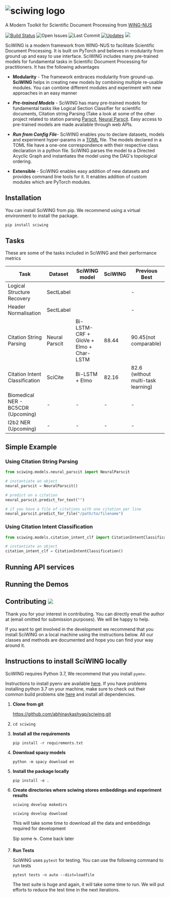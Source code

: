 # ![sciwing logo]( https://sciwing.s3.amazonaws.com/sciwing.png)
A Modern Toolkit for Scientific Document Processing from [WING-NUS](https://wing.comp.nus.edu.sg/)

[![Build Status](https://travis-ci.com/abhinavkashyap/sciwing.svg?token=AShdNBksk5K9Pxg45w3H&branch=master)](https://travis-ci.com/abhinavkashyap/sciwing) ![Open Issues](https://img.shields.io/github/issues/abhinavkashyap/sciwing) ![Last Commit](https://img.shields.io/github/last-commit/abhinavkashyap/sciwing) [![Updates](https://pyup.io/repos/github/abhinavkashyap/sciwing/shield.svg)](https://pyup.io/repos/github/abhinavkashyap/sciwing/) ![](https://img.shields.io/badge/contributions-welcome-success)



SciWING is a modern framework from WING-NUS to facilitate Scientific Document Processing.  It is built on PyTorch and believes in modularity from ground up and easy to use interface. SciWING includes many pre-trained models for fundamental tasks in Scientific Document Processing for practitioners. It has the following advantages

- **Modularity**  - The framework embraces modularity from ground-up. **SciWING** helps in creating new models by combining multiple re-usable modules. You can combine different modules and experiment with new approaches in an easy manner 

- ***Pre-trained Models*** - SciWING has many pre-trained models for fundamental tasks like Logical Section Classifier for scientific documents, Citation string Parsing (Take a look at some of the other project related to station parsing [Parscit](https://github.com/WING-NUS/ParsCit), [Neural Parscit](https://github.com/WING-NUS/Neural-ParsCit). Easy access to pre-trained models are made available through web APIs.

- ***Run from Config File***- SciWING enables you to declare datasets, models and experiment hyper-params in a [TOML](https://github.com/toml-lang/toml) file. The models declared in a TOML file have a one-one correspondence with their respective class declaration in a python file. SciWING parses the model to a Directed Acyclic Graph and instantiates the model using the DAG's topological ordering.

- **Extensible** - SciWING enables easy addition of new datasets and provides command line tools for it. It enables addition of custom modules which are PyTorch modules.

  



## Installation 

You can install SciWING from pip. We recommend using a virtual environment to install the package. 

```zsh
pip install sciwing
```



## Tasks 

These are some of the tasks included in SciWING and their performance metrics 

| Task                               | Dataset        | SciWING model                          | SciWING | Previous Best                      |
| ---------------------------------- | -------------- | -------------------------------------- | ------- | ---------------------------------- |
| Logical Structure Recovery         | SectLabel      |                                        |         | -                                  |
| Header Normalisation               | SectLabel      |                                        |         | -                                  |
| Citation String Parsing            | Neural Parscit | Bi-LSTM-CRF + GloVe + Elmo + Char-LSTM | 88.44   | 90.45(not comparable)              |
| Citation Intent Classification     | SciCite        | Bi-LSTM + Elmo                         | 82.16   | 82.6 (without multi-task learning) |
| Biomedical NER - BC5CDR (Upcoming) | -              | -                                      | -       | -                                  |
| I2b2 NER (Upcoming)                | -              | -                                      | -       | -                                  |



## Simple Example 

### Using Citation String Parsing 

```python
from sciwing.models.neural_parscit import NeuralParscit 

# instantiate an object 
neural_parscit = NeuralParscit()

# predict on a citation 
neural_parscit.predict_for_text("")

# if you have a file of citations with one citation per line 
neural_parscit.predict_for_file("/path/to/filename")
```



### Using Citation Intent Classification 

````python
from sciwing.models.citation_intent_clf import CitationIntentClassification 

# instantiate an object 
citation_intent_clf = CitationIntentClassification()
````



## Running API services 



## Running the Demos 







## Contributing ![](http://img.shields.io/badge/contributions-welcome-success)

Thank you for your interest in contributing. You can directly email the author at (email omitted for submission purposes). We will be happy to help.



If you want to get involved in the development we recommend that you install SciWING on a local machine using the instructions below. All our classes and methods are documented and hope you can find your way around it.



## Instructions to install SciWING locally

SciWING requires Python 3.7, We recommend that you install `pyenv`. 

Instructions to install pyenv are available  [here](https://github.com/pyenv/pyenv). If you have problems installing python 3.7 on your machine, make sure to check out their common build problems site  [here](https://github.com/pyenv/pyenv/wiki/common-build-problems) and install all dependencies.

1. **Clone from git** 

   https://github.com/abhinavkashyap/sciwing.git

2. `cd sciwing`

3. **Install all the requirements** 

   `pip install -r requirements.txt`

4. **Download spacy models** 

   `python -m spacy download en`

5. **Install the package locally**

   `pip install -e .`

6. **Create directories where sciwing stores embeddings and experiment results**

   `sciwing develop makedirs`

   `sciwing develop download`

   This will take some time to download all the data and embeddings required for development  

   Sip some :coffee:. Come back later 

7. **Run Tests**

   SciWING uses `pytest` for testing. You can use the following command to run tests 

   `pytest tests -n auto --dist=loadfile`

   The test suite is huge and again, it will take some time to run. We will put efforts to reduce the test time in the next iterations.

